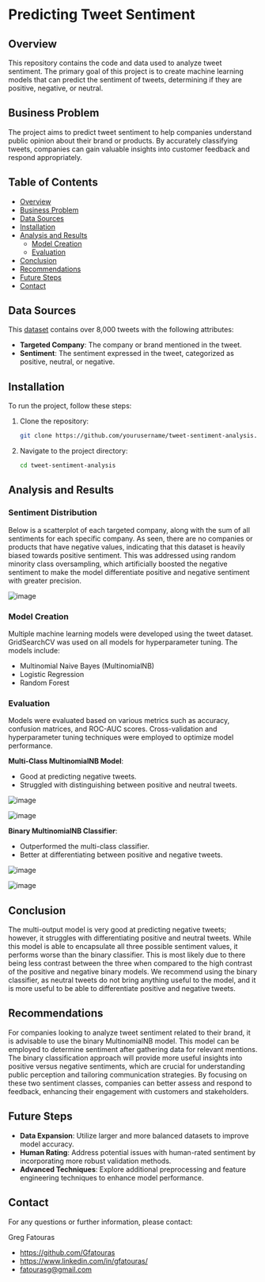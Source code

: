 # Predicting Tweet Sentiment

## Overview

This repository contains the code and data used to analyze tweet sentiment. The primary goal of this project is to create machine learning models that can predict the sentiment of tweets, determining if they are positive, negative, or neutral. 

## Business Problem

The project aims to predict tweet sentiment to help companies understand public opinion about their brand or products. By accurately classifying tweets, companies can gain valuable insights into customer feedback and respond appropriately.

## Table of Contents

- [Overview](#overview)
- [Business Problem](#business-problem)
- [Data Sources](#data-sources)
- [Installation](#installation)
- [Analysis and Results](#analysis-and-results)
    - [Model Creation](#model-creation)
    - [Evaluation](#evaluation)
- [Conclusion](#conclusion)
- [Recommendations](#recommendations)
- [Future Steps](#future-steps)
- [Contact](#contact)

## Data Sources

This [dataset](https://data.world/crowdflower/brands-and-product-emotions) contains over 8,000 tweets with the following attributes:
- **Targeted Company**: The company or brand mentioned in the tweet.
- **Sentiment**: The sentiment expressed in the tweet, categorized as positive, neutral, or negative.

  
## Installation

To run the project, follow these steps:

1. Clone the repository: 
    ```bash
    git clone https://github.com/yourusername/tweet-sentiment-analysis.git
    ```
2. Navigate to the project directory:
    ```bash
    cd tweet-sentiment-analysis
    ```

## Analysis and Results


### Sentiment Distribution
Below is a scatterplot of each targeted company, along with the sum of all sentiments for each specific company. As seen, there are no companies or products that have negative values, indicating that this dataset is heavily biased towards positive sentiment. This was addressed using random minority class oversampling, which artificially boosted the negative sentiment to make the model differentiate positive and negative sentiment with greater precision.

![image](https://github.com/user-attachments/assets/a4a5bdaf-e103-44eb-be86-a4243a167877)


### Model Creation

Multiple machine learning models were developed using the tweet dataset. GridSearchCV was used on all models for hyperparameter tuning. The models include:

- Multinomial Naive Bayes (MultinomialNB)
- Logistic Regression
- Random Forest


### Evaluation

Models were evaluated based on various metrics such as accuracy, confusion matrices, and ROC-AUC scores. Cross-validation and hyperparameter tuning techniques were employed to optimize model performance.

**Multi-Class MultinomialNB Model**:
- Good at predicting negative tweets.
- Struggled with distinguishing between positive and neutral tweets.

 ![image](https://github.com/user-attachments/assets/e8be6374-52fa-4b3c-aa26-26f04824093b)
 
 ![image](https://github.com/user-attachments/assets/cc9e4cb4-6236-40bf-9e02-1dbd28113fcc)



**Binary MultinomialNB Classifier**:
- Outperformed the multi-class classifier.
- Better at differentiating between positive and negative tweets.

 ![image](https://github.com/user-attachments/assets/eb89038d-1dd6-4b6a-ba07-4435f9f0a023)
 
 ![image](https://github.com/user-attachments/assets/21c7f897-6b51-44b0-84b0-6ded8bdac230)




## Conclusion

The multi-output model is very good at predicting negative tweets; however, it struggles with differentiating positive and neutral tweets. While this model is able to encapsulate all three possible sentiment values, it performs worse than the binary classifier. This is most likely due to there being less contrast between the three when compared to the high contrast of the positive and negative binary models. We recommend using the binary classifier, as neutral tweets do not bring anything useful to the model, and it is more useful to be able to differentiate positive and negative tweets.

## Recommendations

For companies looking to analyze tweet sentiment related to their brand, it is advisable to use the binary MultinomialNB model. This model can be employed to determine sentiment after gathering data for relevant mentions. The binary classification approach will provide more useful insights into positive versus negative sentiments, which are crucial for understanding public perception and tailoring communication strategies. By focusing on these two sentiment classes, companies can better assess and respond to feedback, enhancing their engagement with customers and stakeholders.

## Future Steps

- **Data Expansion**: Utilize larger and more balanced datasets to improve model accuracy.
- **Human Rating**: Address potential issues with human-rated sentiment by incorporating more robust validation methods.
- **Advanced Techniques**: Explore additional preprocessing and feature engineering techniques to enhance model performance.

## Contact

For any questions or further information, please contact:


Greg Fatouras

   - https://github.com/Gfatouras
   - https://www.linkedin.com/in/gfatouras/
   - fatourasg@gmail.com

